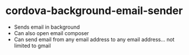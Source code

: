 # cordova-background-email-sender
 - Sends email in background 
 - Can also open email composer
 - Can send email from any email address to any email address... not limited to gmail
